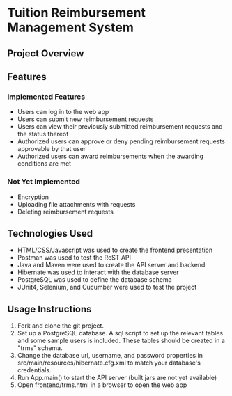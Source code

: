 # Tuition Reimbursement Management System

## Project Overview

## Features
### Implemented Features
* Users can log in to the web app
* Users can submit new reimbursement requests
* Users can view their previously submitted reimbursement requests and the status thereof
* Authorized users can approve or deny pending reimbursement requests approvable by that user
* Authorized users can award reimbursements when the awarding conditions are met

### Not Yet Implemented
* Encryption
* Uploading file attachments with requests
* Deleting reimbursement requests

## Technologies Used
* HTML/CSS/Javascript was used to create the frontend presentation
* Postman was used to test the ReST API
* Java and Maven were used to create the API server and backend
* Hibernate was used to interact with the database server
* PostgreSQL was used to define the database schema
* JUnit4, Selenium, and Cucumber were used to test the project

## Usage Instructions
1. Fork and clone the git project.
2. Set up a PostgreSQL database. A sql script to set up the relevant tables and some sample users is included. These tables should be created in a "trms" schema.
3. Change the database url, username, and password properties in src/main/resources/hibernate.cfg.xml to match your database's credentials.
4. Run App.main() to start the API server (built jars are not yet available)
5. Open frontend/trms.html in a browser to open the web app